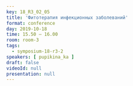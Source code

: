 ```yaml
---
key: 18_R3_02_05
title: 'Фитотерапия инфекционных заболеваний'
format: conference
day: 2019-10-18
time: 15.50 – 16.00
room: room-3
tags:
  - symposium-18-r3-2
speakers: [ pupikina_ka ]
draft: false
videoId: null
presentation: null
---
```

